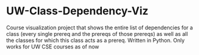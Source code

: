 # UW-Class-Dependency-Viz
Course visualization project that shows the entire list of dependencies for a class (every single prereq and the prereqs of those prereqs) as well as all the classes for which this class acts as a prereq. Written in Python.
Only works for UW CSE courses as of now
